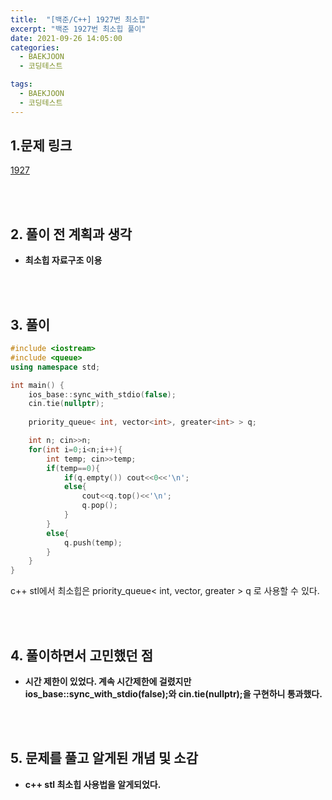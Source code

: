 ```yaml
---
title:  "[백준/C++] 1927번 최소힙"
excerpt: "백준 1927번 최소힙 풀이"
date: 2021-09-26 14:05:00
categories:
  - BAEKJOON
  - 코딩테스트

tags:
  - BAEKJOON
  - 코딩테스트
---
```


## 1.문제 링크

[1927](https://www.acmicpc.net/problem/1927)

<br>
<br>

## 2. 풀이 전 계획과 생각

- **최소힙 자료구조 이용**


<br>
<br>

## 3. 풀이

```cpp
#include <iostream>
#include <queue>
using namespace std;

int main() {
    ios_base::sync_with_stdio(false);
    cin.tie(nullptr);
    
	priority_queue< int, vector<int>, greater<int> > q;

	int n; cin>>n;
    for(int i=0;i<n;i++){
        int temp; cin>>temp;
        if(temp==0){
            if(q.empty()) cout<<0<<'\n';
            else{
                cout<<q.top()<<'\n';
                q.pop();
            }
        }
        else{
            q.push(temp);
        }
    }
}
```

c++ stl에서 최소힙은 priority_queue< int, vector<int>, greater<int> > q 로 사용할 수 있다.

<br>
<br>

## 4. 풀이하면서 고민했던 점

- **시간 제한이 있었다. 계속 시간제한에 걸렸지만 ios_base::sync_with_stdio(false);와 cin.tie(nullptr);을 구현하니 통과했다.**


<br>
<br>

## 5. 문제를 풀고 알게된 개념 및 소감

- **c++ stl 최소힙 사용법을 알게되었다.**